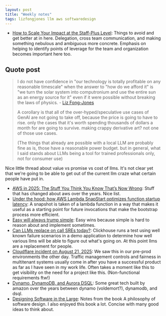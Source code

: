 ```yaml
---
layout: post
title: "Weekly notes"
tags: lizfongjones llm aws softwaredesign
---
```


* [How to Scale Your Impact at the Staff-Plus Level](https://www.infoq.com/articles/scale-impact-staff-plus/?trk=public_post_comment-text): Things to avoid and get better at in here. Delegation, cross team communication, and making something nebulous and ambiguous more concrete. Emphasis on helping to identify points of leverage for the team and organization becomes important here too.

## Quote post

> I do not have confidence in "our technology is totally profitable on any reasonable timescale" when the answer to "how do we afford it" is "we turn the solar system into computronium and use the entire sun as an energy source for it" even if it were possible without breaking the laws of physics. - [Liz Fong-Jones](https://bsky.app/profile/lizthegrey.com/post/3lwpx2h4bpk26)
> 
> A corollary is that all of the over-hyped/speculative use cases of GenAI are not going to take off, because the price is going to have to rise. only the cases that it's worth spending thousands of dollars a month for are going to survive. making crappy derivative art? not one of those use cases.
> 
> (The things that already are possible with a local LLM are probably fine as is, those have a reasonable power budget. but in general, what I said stands about LLMs being a tool for trained professionals only, not for consumer use)

Nice little thread about value vs promise vs cost of llms. It's not clear yet that we're going to be able to get out of the current llm craze what certain people have put in.

* [AWS in 2025: The Stuff You Think You Know That’s Now Wrong](https://www.lastweekinaws.com/blog/aws-in-2025-the-stuff-you-think-you-know-thats-now-wrong/): Stuff that has changed about aws over the years. Nice list.
* [Under the hood: how AWS Lambda SnapStart optimizes function startup latency](https://aws.amazon.com/blogs/compute/under-the-hood-how-aws-lambda-snapstart-optimizes-function-startup-latency/): A snapshot is taken of a lambda function in a way that makes it useful as a starting point for future invocations that make the bootstrap process more efficient.
* [Easy will always trump simple](https://surfingcomplexity.blog/2025/08/17/easy-will-always-trump-simple/): Easy wins because simple is hard to reason about and implement sometimes.
* [Can LLMs replace on call SREs today?](https://clickhouse.com/blog/llm-observability-challenge): Clickhouse runs a test using well known failure scenarios in a demo application to determine how well various llms will be able to figure out what's going on. At this point llms are a replacement for people.
* [Cloudflare incident on August 21, 2025](https://blog.cloudflare.com/cloudflare-incident-on-august-21-2025/): We saw this in our pre-prod environments the other day. Traffic management controls and fairness in multitenant systems usually come in after you have a successful product as far as I have seen in my work life. Often takes a moment like this to get visibility on the need for a project like this. (Non-functional requirements ftw!)
* [Dynamo, DynamoDB, and Aurora DSQL](https://brooker.co.za/blog/2025/08/15/dynamo-dynamodb-dsql.html): Some great tech built by amazon over the years between dynamo (voldemort?), dynamodb, and dsql.
* [Designing Software in the Large](https://dafoster.net/articles/2025/07/22/designing-software-in-the-large/): Notes from the book A philosophy of software design. I also enjoyed this book a lot. Concise with many good ideas to think about.
